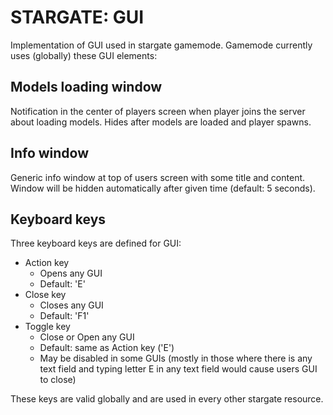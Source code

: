 # STARGATE: GUI

Implementation of GUI used in stargate gamemode. Gamemode currently uses (globally) these GUI elements:

## Models loading window

Notification in the center of players screen when player joins the server about loading models. Hides after models are loaded and player spawns.

## Info window

Generic info window at top of users screen with some title and content. Window will be hidden automatically after given time (default: 5 seconds).

## Keyboard keys

Three keyboard keys are defined for GUI:
- Action key
    - Opens any GUI
    - Default: 'E'
- Close key
    - Closes any GUI
    - Default: 'F1'
- Toggle key
    - Close or Open any GUI
    - Default: same as Action key ('E')
    - May be disabled in some GUIs (mostly in those where there is any text field and typing letter E in any text field would cause users GUI to close)

These keys are valid globally and are used in every other stargate resource.